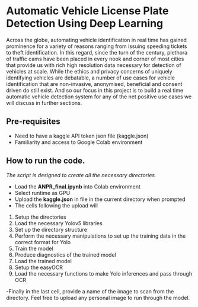 # Automatic Vehicle License Plate Detection Using Deep Learning
Across the globe, automating vehicle identification in real time has gained prominence for a variety of reasons ranging from issuing speeding tickets to theft identification. In this regard, since the turn of the century, plethora of traffic cams have been placed in every nook and corner of most cities that provide us with rich high resolution data necessary for detection of vehicles at scale. While the ethics and  privacy concerns of uniquely identifying vehicles are debatable, a number of use cases for vehicle identification that are non-invasive, anonymised, beneficial and consent driven do still exist. And so our focus in this project is to build a real time automatic vehicle detection system for any of the net positive use cases we will discuss in further sections.

## Pre-requisites
- Need to have a kaggle API token json file (kaggle.json)
- Familiarity and access to Google Colab environment


## How to run the code.
*The script is designed to create all the necessary directories.*
- Load the **ANPR_final.ipynb** into Colab environment
- Select runtime as GPU
- Upload the **kaggle.json** in file in the current directory when prompted
- The cells following the upload will
1. Setup the directories
2. Load the necessary Yolov5 libraries 
3. Set up the directory structure
4. Perform the necessary manipulations to set up the training data in the correct format for Yolo
5. Train the model
6. Produce diagnostics of the trained model
7. Load the trained model
8. Setup the easyOCR
9. Load the necessary functions to make Yolo inferences and pass through OCR

-Finally in the last cell, provide a name of the image to scan from the directory. Feel free to upload any personal image to run through the model.
